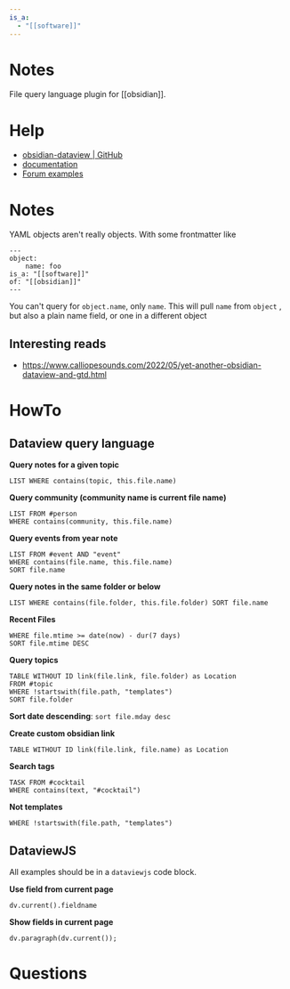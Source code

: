 ```yaml
---
is_a:
  - "[[software]]"
---
```


# Notes
File query language plugin for [[obsidian]].

# Help
- [obsidian-dataview | GitHub](https://blacksmithgu.github.io/obsidian-dataview/)
- [documentation](https://blacksmithgu.github.io/obsidian-dataview/)
- [Forum examples](https://forum.obsidian.md/t/dataview-task-and-project-examples/17011)

# Notes
YAML objects aren't really objects. With some frontmatter like
```
---
object:
	name: foo
is_a: "[[software]]"
of: "[[obsidian]]"
---
```

You can't query for `object.name`, only `name`. This will pull `name` from `object` , but also a plain name field, or one in a different object

## Interesting reads
- https://www.calliopesounds.com/2022/05/yet-another-obsidian-dataview-and-gtd.html

# HowTo
## Dataview query language
**Query notes for a given topic**
```
LIST WHERE contains(topic, this.file.name)
```

**Query community (community name is current file name)**
```
LIST FROM #person
WHERE contains(community, this.file.name)
```

**Query events from year note**
```
LIST FROM #event AND "event"
WHERE contains(file.name, this.file.name)
SORT file.name
```

**Query notes in the same folder or below**
```
LIST WHERE contains(file.folder, this.file.folder) SORT file.name
```

**Recent Files**
```
WHERE file.mtime >= date(now) - dur(7 days)
SORT file.mtime DESC
```

**Query topics**
```
TABLE WITHOUT ID link(file.link, file.folder) as Location
FROM #topic
WHERE !startswith(file.path, "templates")
SORT file.folder
```

**Sort date descending**: `sort file.mday desc`

**Create custom obsidian link**
```
TABLE WITHOUT ID link(file.link, file.name) as Location
```

**Search tags**
```
TASK FROM #cocktail
WHERE contains(text, "#cocktail")
```

**Not templates**
```
WHERE !startswith(file.path, "templates")

```

## DataviewJS
All examples should be in a `dataviewjs` code block.

**Use field from current page**
```
dv.current().fieldname
```

**Show fields in current page**
```
dv.paragraph(dv.current());
```

# Questions
